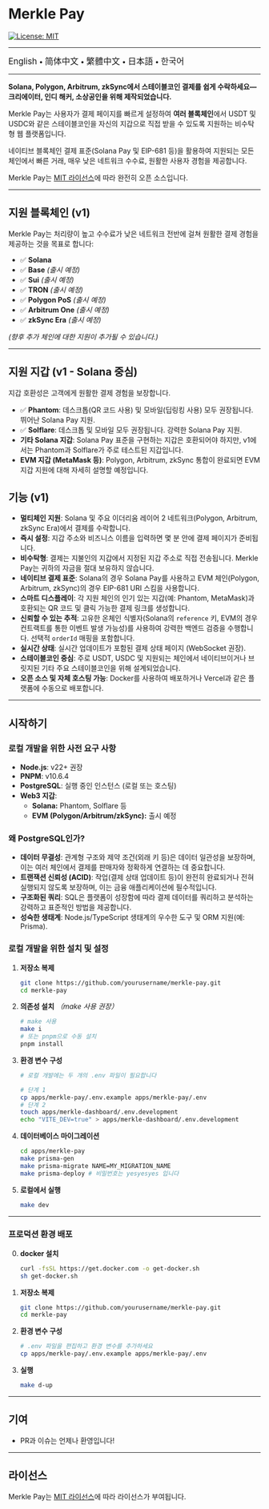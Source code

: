 # Merkle Pay

[![License: MIT](https://img.shields.io/badge/License-MIT-yellow.svg)](LICENSE)

---

<a href="README.md" style="text-decoration: none;"><span style="font-size: larger;">English</span></a> <span> • </span>
<a href="README_zh-CN.md" style="text-decoration: none;"><span style="font-size: larger;">简体中文</span></a> <span> • </span>
<a href="README_zh-TW.md" style="text-decoration: none;"><span style="font-size: larger;">繁體中文</span></a> <span> • </span>
<a href="README_jp.md" style="text-decoration: none;"><span style="font-size: larger;">日本語</span></a><span> • </span>
<a href="README_kr.md" style="text-decoration: none;"><span style="font-size: larger;">한국어</span></a>

---

**Solana, Polygon, Arbitrum, zkSync에서 스테이블코인 결제를 쉽게 수락하세요—크리에이터, 인디 해커, 소상공인을 위해 제작되었습니다.**

Merkle Pay는 사용자가 결제 페이지를 빠르게 설정하여 **여러 블록체인**에서 USDT 및 USDC와 같은 스테이블코인을 자신의 지갑으로 직접 받을 수 있도록 지원하는 비수탁형 웹 플랫폼입니다.

네이티브 블록체인 결제 표준(Solana Pay 및 EIP-681 등)을 활용하여 지원되는 모든 체인에서 빠른 거래, 매우 낮은 네트워크 수수료, 원활한 사용자 경험을 제공합니다.

Merkle Pay는 [MIT 라이선스](LICENSE)에 따라 완전히 오픈 소스입니다.

---

## 지원 블록체인 (v1)

Merkle Pay는 처리량이 높고 수수료가 낮은 네트워크 전반에 걸쳐 원활한 결제 경험을 제공하는 것을 목표로 합니다:

- ✅ **Solana**
- ✅ **Base** _(출시 예정)_
- ✅ **Sui** _(출시 예정)_
- ✅ **TRON** _(출시 예정)_
- ✅ **Polygon PoS** _(출시 예정)_
- ✅ **Arbitrum One** _(출시 예정)_
- ✅ **zkSync Era** _(출시 예정)_

_(향후 추가 체인에 대한 지원이 추가될 수 있습니다.)_

---

## 지원 지갑 (v1 - Solana 중심)

지갑 호환성은 고객에게 원활한 결제 경험을 보장합니다.

- ✅ **Phantom**: 데스크톱(QR 코드 사용) 및 모바일(딥링킹 사용) 모두 권장됩니다. 뛰어난 Solana Pay 지원.
- ✅ **Solflare**: 데스크톱 및 모바일 모두 권장됩니다. 강력한 Solana Pay 지원.
- **기타 Solana 지갑**: Solana Pay 표준을 구현하는 지갑은 호환되어야 하지만, v1에서는 Phantom과 Solflare가 주로 테스트된 지갑입니다.
- **EVM 지갑 (MetaMask 등)**: Polygon, Arbitrum, zkSync 통합이 완료되면 EVM 지갑 지원에 대해 자세히 설명할 예정입니다.

## 기능 (v1)

- **멀티체인 지원**: Solana 및 주요 이더리움 레이어 2 네트워크(Polygon, Arbitrum, zkSync Era)에서 결제를 수락합니다.
- **즉시 설정**: 지갑 주소와 비즈니스 이름을 입력하면 몇 분 안에 결제 페이지가 준비됩니다.
- **비수탁형**: 결제는 지불인의 지갑에서 지정된 지갑 주소로 직접 전송됩니다. Merkle Pay는 귀하의 자금을 절대 보유하지 않습니다.
- **네이티브 결제 표준**: Solana의 경우 Solana Pay를 사용하고 EVM 체인(Polygon, Arbitrum, zkSync)의 경우 EIP-681 URI 스킴을 사용합니다.
- **스마트 디스플레이**: 각 지원 체인의 인기 있는 지갑(예: Phantom, MetaMask)과 호환되는 QR 코드 및 클릭 가능한 결제 링크를 생성합니다.
- **신뢰할 수 있는 추적**: 고유한 온체인 식별자(Solana의 `reference` 키, EVM의 경우 컨트랙트를 통한 이벤트 발생 가능성)를 사용하여 강력한 백엔드 검증을 수행합니다. 선택적 `orderId` 매핑을 포함합니다.
- **실시간 상태**: 실시간 업데이트가 포함된 결제 상태 페이지 (WebSocket 권장).
- **스테이블코인 중심**: 주로 USDT, USDC 및 지원되는 체인에서 네이티브이거나 브릿지된 기타 주요 스테이블코인을 위해 설계되었습니다.
- **오픈 소스 및 자체 호스팅 가능**: Docker를 사용하여 배포하거나 Vercel과 같은 플랫폼에 수동으로 배포합니다.

---

## 시작하기

### 로컬 개발을 위한 사전 요구 사항

- **Node.js**: v22+ 권장
- **PNPM**: v10.6.4
- **PostgreSQL**: 실행 중인 인스턴스 (로컬 또는 호스팅)
- **Web3 지갑**:
  - **Solana:** Phantom, Solflare 등
  - **EVM (Polygon/Arbitrum/zkSync):** 출시 예정

### 왜 PostgreSQL인가?

- **데이터 무결성**: 관계형 구조와 제약 조건(외래 키 등)은 데이터 일관성을 보장하며, 이는 여러 체인에서 결제를 판매자와 정확하게 연결하는 데 중요합니다.
- **트랜잭션 신뢰성 (ACID)**: 작업(결제 상태 업데이트 등)이 완전히 완료되거나 전혀 실행되지 않도록 보장하며, 이는 금융 애플리케이션에 필수적입니다.
- **구조화된 쿼리**: SQL은 플랫폼이 성장함에 따라 결제 데이터를 쿼리하고 분석하는 강력하고 표준적인 방법을 제공합니다.
- **성숙한 생태계**: Node.js/TypeScript 생태계의 우수한 도구 및 ORM 지원(예: Prisma).

### 로컬 개발을 위한 설치 및 설정

1.  **저장소 복제**

    ```bash
    git clone https://github.com/yourusername/merkle-pay.git
    cd merkle-pay
    ```

2.  **의존성 설치**
    _（make 사용 권장）_

    ```bash
    # make 사용
    make i
    # 또는 pnpm으로 수동 설치
    pnpm install
    ```

3.  **환경 변수 구성**

    ```bash
    # 로컬 개발에는 두 개의 .env 파일이 필요합니다

    # 단계 1
    cp apps/merkle-pay/.env.example apps/merkle-pay/.env
    # 단계 2
    touch apps/merkle-dashboard/.env.development
    echo "VITE_DEV=true" > apps/merkle-dashboard/.env.development
    ```

4.  **데이터베이스 마이그레이션**

    ```bash
    cd apps/merkle-pay
    make prisma-gen
    make prisma-migrate NAME=MY_MIGRATION_NAME
    make prisma-deploy # 비밀번호는 yesyesyes 입니다
    ```

5.  **로컬에서 실행**
    ```bash
    make dev
    ```

---

### 프로덕션 환경 배포

0.  **docker 설치**

    ```bash
    curl -fsSL https://get.docker.com -o get-docker.sh
    sh get-docker.sh
    ```

1.  **저장소 복제**

    ```bash
    git clone https://github.com/yourusername/merkle-pay.git
    cd merkle-pay
    ```

2.  **환경 변수 구성**

    ```bash
    # .env 파일을 편집하고 환경 변수를 추가하세요
    cp apps/merkle-pay/.env.example apps/merkle-pay/.env
    ```

3.  **실행**
    ```bash
    make d-up
    ```

---

## 기여

- PR과 이슈는 언제나 환영입니다!

---

## 라이선스

Merkle Pay는 [MIT 라이선스](LICENSE)에 따라 라이선스가 부여됩니다.
